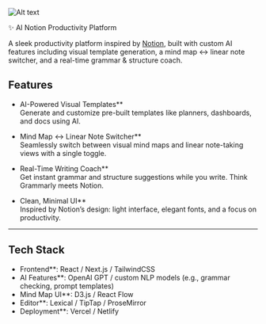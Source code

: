 
 ![Alt text](<img width="1639" alt="Screenshot 2025-05-03 at 11 05 56 AM" src="https://github.com/user-attachments/assets/12340ba1-36ec-4864-aaec-a420b4521335" />
)

 
 
 ✨ AI Notion Productivity Platform


A sleek productivity platform inspired by [Notion](https://www.notion.so/), built with custom AI features including visual template generation, a mind map ↔ linear note switcher, and a real-time grammar & structure coach.

## Features

- AI-Powered Visual Templates**  
  Generate and customize pre-built templates like planners, dashboards, and docs using AI.

- Mind Map ↔ Linear Note Switcher**  
  Seamlessly switch between visual mind maps and linear note-taking views with a single toggle.

- Real-Time Writing Coach**  
  Get instant grammar and structure suggestions while you write. Think Grammarly meets Notion.

- Clean, Minimal UI**  
  Inspired by Notion’s design: light interface, elegant fonts, and a focus on productivity.

---

##  Tech Stack

- Frontend**: React / Next.js / TailwindCSS  
- AI Features**: OpenAI GPT / custom NLP models (e.g., grammar checking, prompt templates)  
- Mind Map UI**: D3.js / React Flow  
- Editor**: Lexical / TipTap / ProseMirror  
- Deployment**: Vercel / Netlify  


